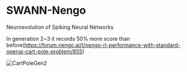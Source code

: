 # SWANN-Nengo
Neuroevolution of Spiking Neural Networks


In generation 2~3 it records 50% more score than before(https://forum.nengo.ai/t/nengo-rl-performance-with-standard-openai-cart-pole-problem/855)

![CartPoleGen2](https://user-images.githubusercontent.com/42883224/128621130-94f95806-8f50-49c0-9987-b421e7922e53.png)
